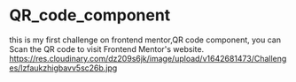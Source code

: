# QR_code_component
this is my first challenge on frontend mentor,QR code component, you can Scan the QR code to visit Frontend Mentor's website.
https://res.cloudinary.com/dz209s6jk/image/upload/v1642681473/Challenges/lzfaukzhigbavv5sc26b.jpg
